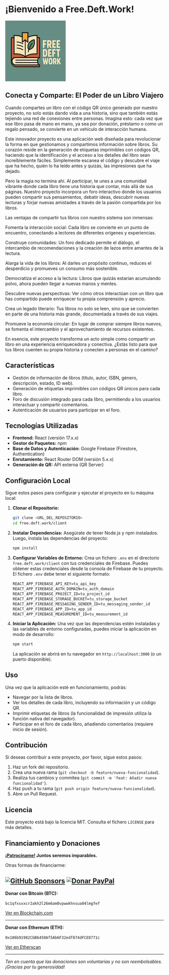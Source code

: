 # ¡Bienvenido a Free.Deft.Work!

![Free Deft Work](https://raw.githubusercontent.com/elswork/free.deft.work/refs/heads/main/client/public/logo192.webp)

## Conecta y Comparte: El Poder de un Libro Viajero

Cuando compartes un libro con el código QR único generado por nuestro proyecto, no solo estás dando vida a una historia, sino que también estás tejiendo una red de conexiones entre personas. Imagina esto: cada vez que ese libro pasa de mano en mano, ya sea por donación, préstamo o como un regalo pensado, se convierte en un vehículo de interacción humana.

Este innovador proyecto es una aplicación web diseñada para revolucionar la forma en que gestionamos y compartimos información sobre libros. Su corazón reside en la generación de etiquetas imprimibles con códigos QR, haciendo que la identificación y el acceso a los detalles del libro sean increíblemente fáciles. Simplemente escanea el código y descubre el viaje que ha hecho, quién lo ha leído antes y quizás, las impresiones que ha dejado.

Pero la magia no termina ahí. Al participar, te unes a una comunidad vibrante donde cada libro tiene una historia que contar, más allá de sus páginas. Nuestro proyecto incorpora un foro interactivo donde los usuarios pueden compartir sus pensamientos, debatir ideas, descubrir nuevas lecturas y forjar nuevas amistades a través de la pasión compartida por los libros.

Las ventajas de compartir tus libros con nuestro sistema son inmensas:

Fomenta la interacción social: Cada libro se convierte en un punto de encuentro, conectando a lectores de diferentes orígenes y experiencias.

Construye comunidades: Un foro dedicado permite el diálogo, el intercambio de recomendaciones y la creación de lazos entre amantes de la lectura.

Alarga la vida de los libros: Al darles un propósito continuo, reduces el desperdicio y promueves un consumo más sostenible.

Democratiza el acceso a la lectura: Libros que quizás estarían acumulando polvo, ahora pueden llegar a nuevas manos y mentes.

Descubre nuevas perspectivas: Ver cómo otros interactúan con un libro que has compartido puede enriquecer tu propia comprensión y aprecio.

Crea un legado literario: Tus libros no solo se leen, sino que se convierten en parte de una historia más grande, documentada a través de sus viajes.

Promueve la economía circular: En lugar de comprar siempre libros nuevos, se fomenta el intercambio y el aprovechamiento de recursos existentes.

En esencia, este proyecto transforma un acto simple como compartir un libro en una experiencia enriquecedora y conectiva. ¿Estás listo para que tus libros cuenten su propia historia y conecten a personas en el camino?

## Características

- Gestión de información de libros (título, autor, ISBN, género, descripción, estado, ID web).
- Generación de etiquetas imprimibles con códigos QR únicos para cada libro.
- Foro de discusión integrado para cada libro, permitiendo a los usuarios interactuar y compartir comentarios.
- Autenticación de usuarios para participar en el foro.

## Tecnologías Utilizadas

- **Frontend:** React (versión 17.x.x)
- **Gestor de Paquetes:** npm
- **Base de Datos y Autenticación:** Google Firebase (Firestore, Authentication)
- **Enrutamiento:** React Router DOM (versión 5.x.x)
- **Generación de QR:** API externa (QR Server)

## Configuración Local

Sigue estos pasos para configurar y ejecutar el proyecto en tu máquina local:

1.  **Clonar el Repositorio:**
    ```bash
    git clone <URL_DEL_REPOSITORIO>
    cd free.deft.work/client
    ```

2.  **Instalar Dependencias:**
    Asegúrate de tener Node.js y npm instalados. Luego, instala las dependencias del proyecto:
    ```bash
    npm install
    ```

3.  **Configurar Variables de Entorno:**
    Crea un fichero `.env` en el directorio `free.deft.work/client` con tus credenciales de Firebase. Puedes obtener estas credenciales desde la consola de Firebase de tu proyecto. El fichero `.env` debe tener el siguiente formato:
    ```
    REACT_APP_FIREBASE_API_KEY=tu_api_key
    REACT_APP_FIREBASE_AUTH_DOMAIN=tu_auth_domain
    REACT_APP_FIREBASE_PROJECT_ID=tu_project_id
    REACT_APP_FIREBASE_STORAGE_BUCKET=tu_storage_bucket
    REACT_APP_FIREBASE_MESSAGING_SENDER_ID=tu_messaging_sender_id
    REACT_APP_FIREBASE_APP_ID=tu_app_id
    REACT_APP_FIREBASE_MEASUREMENT_ID=tu_measurement_id
    ```

4.  **Iniciar la Aplicación:**
    Una vez que las dependencias estén instaladas y las variables de entorno configuradas, puedes iniciar la aplicación en modo de desarrollo:
    ```bash
    npm start
    ```
    La aplicación se abrirá en tu navegador en `http://localhost:3000` (o un puerto disponible).

## Uso

Una vez que la aplicación esté en funcionamiento, podrás:

- Navegar por la lista de libros.
- Ver los detalles de cada libro, incluyendo su información y un código QR.
- Imprimir etiquetas de libros (la funcionalidad de impresión utiliza la función nativa del navegador).
- Participar en el foro de cada libro, añadiendo comentarios (requiere inicio de sesión).

## Contribución

Si deseas contribuir a este proyecto, por favor, sigue estos pasos:

1.  Haz un fork del repositorio.
2.  Crea una nueva rama (`git checkout -b feature/nueva-funcionalidad`).
3.  Realiza tus cambios y commitea (`git commit -m 'feat: Añadir nueva funcionalidad'`).
4.  Haz push a tu rama (`git push origin feature/nueva-funcionalidad`).
5.  Abre un Pull Request.

## Licencia

Este proyecto está bajo la licencia MIT. Consulta el fichero `LICENSE` para más detalles.

## Financiamiento y Donaciones

**[¡Patrocíname!](https://github.com/sponsors/elswork) Juntos seremos imparables.**

Otras formas de financiarme:

[![GitHub Sponsors](https://img.shields.io/github/sponsors/elswork)](https://github.com/sponsors/elswork) [![Donar PayPal](https://img.shields.io/badge/Donar-PayPal-green.svg)](https://www.paypal.com/donate/?business=LFKA5YRJAFYR6&no_recurring=0&item_name=Donación+para+Código+Abierto&currency_code=EUR) 
---

**Donar con Bitcoin (BTC):**

`bc1qfxsxxcr2akh2l26m6am0vpwwkhnsua04lmgfef`

[Ver en Blockchain.com](https://www.blockchain.com/btc/address/bc1qfxsxxcr2akh2l26m6am0vpwwkhnsua04lmgfef)

---

**Donar con Ethereum (ETH):**

`0x186b91982CbB6450Af5Ab6F32edf074dFCE8771c`

[Ver en Etherscan](https://etherscan.io/address/0x186b91982CbB6450Af5Ab6F32edf074dFCE8771c)

---

*Ten en cuenta que las donaciones son voluntarias y no son reembolsables. ¡Gracias por tu generosidad!*
